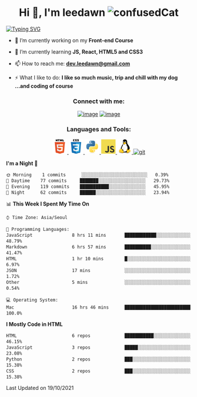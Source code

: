 <h1 align="center">Hi 👋, I'm leedawn <img src="https://emoji.gg/assets/emoji/5041-confusedcat.png" width="64px" height="64px" alt="confusedCat"></h1>

[![Typing SVG](https://readme-typing-svg.herokuapp.com?color=%23FCC419&center=true&vCenter=true&width=854&height=72&lines=Welcome+to+my+Github+Profile!;I'm+a+Front+end+developer;I'm+Growing+programmer)](https://git.io/typing-svg)

- 🔭 I’m currently working on my **Front-end Course**

- 🌱 I’m currently learning **JS, React, HTML5 and CSS3**

- 📫 How to reach me: **dev.leedawn@gmail.com**

- ⚡ What I like to do: **I like so much music, trip and chill with my dog ...and coding of course**

<h3 align="center">Connect with me:</h3>
<div align="center">

[![image](https://img.shields.io/badge/Twitter-1DA1F2?style=for-the-badge&logo=twitter&logoColor=white)](https://twitter.com/leedawnnn)
[![image](https://img.shields.io/badge/Gmail-D14836?style=for-the-badge&logo=gmail&logoColor=white)](mailto:produtor.dev.leedawn@gmail.com)
  
</div>

<h3 align="center">Languages and Tools:</h3>

<p align="center"> 
  <a href="https://www.w3.org/html/" target="_blank"> 
    <img src="https://raw.githubusercontent.com/devicons/devicon/master/icons/html5/html5-original-wordmark.svg" alt="html5" width="40" height="40"/> 
  </a>
  <a href="https://www.w3schools.com/css/" target="_blank"> 
    <img src="https://raw.githubusercontent.com/devicons/devicon/master/icons/css3/css3-original-wordmark.svg" alt="css3" width="40" height="40"/> 
  </a> 
  <a href="https://www.python.org" target="_blank"> 
    <img src="https://raw.githubusercontent.com/devicons/devicon/master/icons/python/python-original.svg" alt="python" width="40" height="40"/> 
  </a>  
  <a href="https://developer.mozilla.org/en-US/docs/Web/JavaScript" target="_blank"> 
    <img src="https://raw.githubusercontent.com/devicons/devicon/master/icons/javascript/javascript-original.svg" alt="javascript" width="40" height="40"/> 
  </a> 
  <a href="https://www.linux.org/" target="_blank"> 
    <img src="https://raw.githubusercontent.com/devicons/devicon/master/icons/linux/linux-original.svg" alt="linux" width="40" height="40"/> 
  </a> 
  <a href="https://git-scm.com/" target="_blank"> 
    <img src="https://www.vectorlogo.zone/logos/git-scm/git-scm-icon.svg" alt="git" width="40" height="40"/> 
  </a>
</p>

<!--START_SECTION:waka-->
**I'm a Night 🦉** 

```text
🌞 Morning    1 commits      ░░░░░░░░░░░░░░░░░░░░░░░░░   0.39% 
🌆 Daytime    77 commits     ███████░░░░░░░░░░░░░░░░░░   29.73% 
🌃 Evening    119 commits    ███████████░░░░░░░░░░░░░░   45.95% 
🌙 Night      62 commits     ██████░░░░░░░░░░░░░░░░░░░   23.94%

```


📊 **This Week I Spent My Time On** 

```text
⌚︎ Time Zone: Asia/Seoul

💬 Programming Languages: 
JavaScript               8 hrs 11 mins       ████████████░░░░░░░░░░░░░   48.79% 
Markdown                 6 hrs 57 mins       ██████████░░░░░░░░░░░░░░░   41.47% 
HTML                     1 hr 10 mins        █░░░░░░░░░░░░░░░░░░░░░░░░   6.97% 
JSON                     17 mins             ░░░░░░░░░░░░░░░░░░░░░░░░░   1.72% 
Other                    5 mins              ░░░░░░░░░░░░░░░░░░░░░░░░░   0.54%

💻 Operating System: 
Mac                      16 hrs 46 mins      █████████████████████████   100.0%

```

**I Mostly Code in HTML** 

```text
HTML                     6 repos             ███████████░░░░░░░░░░░░░░   46.15% 
JavaScript               3 repos             █████░░░░░░░░░░░░░░░░░░░░   23.08% 
Python                   2 repos             ███░░░░░░░░░░░░░░░░░░░░░░   15.38% 
CSS                      2 repos             ███░░░░░░░░░░░░░░░░░░░░░░   15.38%

```



 Last Updated on 19/10/2021
<!--END_SECTION:waka-->

